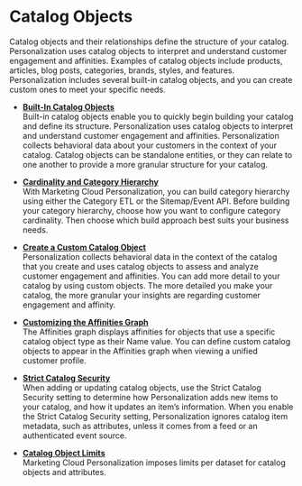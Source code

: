 

# Catalog Objects

Catalog objects and their relationships define the structure of your catalog.
Personalization uses catalog objects to interpret and understand customer
engagement and affinities. Examples of catalog objects include products,
articles, blog posts, categories, brands, styles, and features.
Personalization includes several built-in catalog objects, and you can create
custom ones to meet your specific needs.

  * **[Built-In Catalog Objects](https://help.salesforce.com/s/articleView?id=sf.mc_pers_catalog_object_built_in.htm&language=en_US&type=5)**  
Built-in catalog objects enable you to quickly begin building your catalog and
define its structure. Personalization uses catalog objects to interpret and
understand customer engagement and affinities. Personalization collects
behavioral data about your customers in the context of your catalog. Catalog
objects can be standalone entities, or they can relate to one another to
provide a more granular structure for your catalog.

  * **[Cardinality and Category Hierarchy](https://help.salesforce.com/s/articleView?id=sf.mc_pers_catalog_object_cardinality_category_hierarchy.htm&language=en_US&type=5)**  
With Marketing Cloud Personalization, you can build category hierarchy using
either the Category ETL or the Sitemap/Event API. Before building your
category hierarchy, choose how you want to configure category cardinality.
Then choose which build approach best suits your business needs.

  * **[Create a Custom Catalog Object](https://help.salesforce.com/s/articleView?id=sf.mc_pers_catalog_object_custom.htm&language=en_US&type=5)**  
Personalization collects behavioral data in the context of the catalog that
you create and uses catalog objects to assess and analyze customer engagement
and affinities. You can add more detail to your catalog by using custom
objects. The more detailed you make your catalog, the more granular your
insights are regarding customer engagement and affinity.

  * **[Customizing the Affinities Graph](https://help.salesforce.com/s/articleView?id=sf.mc_pers_catalog_object_affinities_graph.htm&language=en_US&type=5)**  
The Affinities graph displays affinities for objects that use a specific
catalog object type as their Name value. You can define custom catalog objects
to appear in the Affinities graph when viewing a unified customer profile.

  * **[Strict Catalog Security](https://help.salesforce.com/s/articleView?id=sf.mc_pers_catalog_strict_security.htm&language=en_US&type=5)**  
When adding or updating catalog objects, use the Strict Catalog Security
setting to determine how Personalization adds new items to your catalog, and
how it updates an item’s information. When you enable the Strict Catalog
Security setting, Personalization ignores catalog item metadata, such as
attributes, unless it comes from a feed or an authenticated event source.

  * **[Catalog Object Limits](https://help.salesforce.com/s/articleView?id=sf.mc_pers_catalog_object_limits.htm&language=en_US&type=5)**  
Marketing Cloud Personalization imposes limits per dataset for catalog objects
and attributes.

